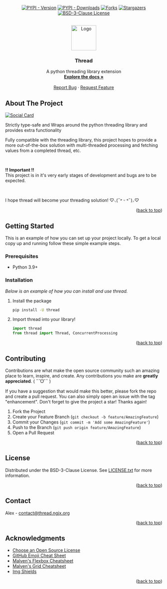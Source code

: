 <!-- Allow HTML -->
<!-- markdownlint-disable MD033 -->

<!-- Allow HTML top-level heading -->
<!-- markdownlint-disable MD041 -->

<a name="readme-top"></a>

<!-- PROJECT SHIELDS -->
<div align="center">

<a href="[pypi-url]">[![PYPI - Version][version-shield]][pypi-url]</a>
<a href="[pypi-url]">[![PYPI - Downloads][downloads-shield]][pypi-url]</a>
<a href="[forks-url]">[![Forks][forks-shield]][forks-url]</a>
<a href="[stars-url]">[![Stargazers][stars-shield]][stars-url]</a>
<a href="[license-url]">[![BSD-3-Clause License][license-shield]][license-url]</a>

</div>

<!-- PROJECT LOGO -->
<br />
<div align="center">
  <a href="https://github.com/python-thread/thread">
    <img src="https://thread.ngjx.org/favicon.svg" alt="Logo" width="80" height="80">
  </a>

  <h3 align="center">Thread</h3>

  <p align="center">
    A python threading library extension
    <br />
    <a href="https://thread.ngjx.org"><strong>Explore the docs »</strong></a>
    <br />
    <br />
    <a href="https://github.com/python-thread/thread/issues">Report Bug</a>
    ·
    <a href="https://github.com/python-thread/thread/issues">Request Feature</a>
  </p>
</div>

<!-- ABOUT THE PROJECT -->

## About The Project

[![Social Card][socialcard]](https://thread.ngjx.org)

Strictly type-safe and Wraps around the python threading library
and provides extra functionality

Fully compatible with the threading library, this project hopes to
provide a more out-of-the-box solution with multi-threaded processing
and fetching values from a completed thread, etc.

<br />

**!! Important !!**<br />
This project is in it's very early stages of development and bugs are to be expected.

<br />

I hope thread will become your threading solution! ♡⸜(˶˃ ᵕ ˂˶)⸝♡

<p align="right">(<a href="#readme-top">back to top</a>)</p>

<!-- GETTING STARTED -->

## Getting Started

This is an example of how you can set up your project locally.
To get a local copy up and running follow these simple example steps.

### Prerequisites

- Python 3.9+

### Installation

_Below is an example of how you can install and use thread._

1. Install the package
   ```sh
   pip install -U thread
   ```
2. Import thread into your library!
   ```py
   import thread
   from thread import Thread, ConcurrentProcessing
   ```

<p align="right">(<a href="#readme-top">back to top</a>)</p>

<!-- CONTRIBUTING -->

## Contributing

Contributions are what make the open source community
such an amazing place to learn, inspire, and create.
Any contributions you make are **greatly appreciated**. ( ˶ˆᗜˆ˵ )

If you have a suggestion that would make this better,
please fork the repo and create a pull request.
You can also simply open an issue with the tag "enhancement".
Don't forget to give the project a star! Thanks again!

1. Fork the Project
2. Create your Feature Branch (`git checkout -b feature/AmazingFeature`)
3. Commit your Changes (`git commit -m 'Add some AmazingFeature'`)
4. Push to the Branch (`git push origin feature/AmazingFeature`)
5. Open a Pull Request

<p align="right">(<a href="#readme-top">back to top</a>)</p>

<!-- LICENSE -->

## License

Distributed under the BSD-3-Clause License.
See [LICENSE.txt](./LICENSE.txt) for more information.

<p align="right">(<a href="#readme-top">back to top</a>)</p>

<!-- CONTACT -->

## Contact

Alex - [contact@thread.ngjx.org](mailto:contact@thread.ngjx.org)

<p align="right">(<a href="#readme-top">back to top</a>)</p>

<!-- ACKNOWLEDGMENTS -->

## Acknowledgments

- [Choose an Open Source License](https://choosealicense.com)
- [GitHub Emoji Cheat Sheet](https://www.webpagefx.com/tools/emoji-cheat-sheet)
- [Malven's Flexbox Cheatsheet](https://flexbox.malven.co/)
- [Malven's Grid Cheatsheet](https://grid.malven.co/)
- [Img Shields](https://shields.io)

<p align="right">(<a href="#readme-top">back to top</a>)</p>

<!-- MARKDOWN LINKS & IMAGES -->
<!-- https://www.markdownguide.org/basic-syntax/#reference-style-links -->

[version-shield]: https://img.shields.io/pypi/v/thread.svg?style=for-the-badge&color=efd0cd
[downloads-shield]: https://img.shields.io/pypi/dm/thread.svg?style=for-the-badge
[pypi-url]: https://pypi.org/project/thread/
[forks-shield]: https://img.shields.io/github/forks/python-thread/thread.svg?style=for-the-badge
[forks-url]: https://github.com/python-thread/thread/network/members
[stars-shield]: https://img.shields.io/github/stars/python-thread/thread.svg?style=for-the-badge&color=yellow
[stars-url]: https://github.com/python-thread/thread/stargazers
[license-shield]: https://img.shields.io/github/license/python-thread/thread.svg?style=for-the-badge
[license-url]: https://github.com/python-thread/thread/blob/master/LICENSE.txt
[socialcard]: https://thread.ngjx.org/socialcard-white.jpg
